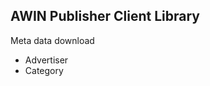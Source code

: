 AWIN Publisher Client Library
-----------------------------

Meta data download
* Advertiser
* Category



